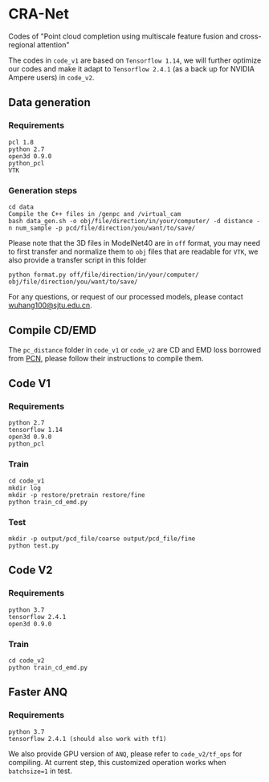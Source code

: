 # CRA-Net

Codes of "Point cloud completion using multiscale feature fusion and cross-regional attention"

The codes in ```code_v1``` are based on ```Tensorflow 1.14```, we will further optimize our codes and make it adapt to ```Tensorflow 2.4.1``` (as a back up for NVIDIA Ampere users) in ```code_v2```.

## Data generation
### Requirements
```
pcl 1.8
python 2.7 
open3d 0.9.0 
python_pcl
VTK
```

### Generation steps 
```
cd data
Compile the C++ files in /genpc and /virtual_cam
bash data_gen.sh -o obj/file/direction/in/your/computer/ -d distance -n num_sample -p pcd/file/direction/you/want/to/save/
```
Please note that the 3D files in ModelNet40 are in ```off``` format, you may need to first transfer and normalize them to ```obj``` files that are readable for ```VTK```, we also provide a transfer script in this folder
```
python format.py off/file/direction/in/your/computer/ obj/file/direction/you/want/to/save/
```
For any questions, or request of our processed models, please contact wuhang100@sjtu.edu.cn.

## Compile CD/EMD
The ```pc_distance``` folder in ```code_v1``` or ```code_v2``` are CD and EMD loss borrowed from [PCN](https://github.com/wentaoyuan/pcn), please follow their instructions to compile them.

## Code V1 
### Requirements
```
python 2.7 
tensorflow 1.14 
open3d 0.9.0 
python_pcl
```
### Train
```
cd code_v1
mkdir log
mkdir -p restore/pretrain restore/fine
python train_cd_emd.py
```
### Test
```
mkdir -p output/pcd_file/coarse output/pcd_file/fine
python test.py
```

## Code V2 
### Requirements
```
python 3.7 
tensorflow 2.4.1
open3d 0.9.0
```
### Train
```
cd code_v2
python train_cd_emd.py
```
## Faster ANQ
### Requirements
```
python 3.7 
tensorflow 2.4.1 (should also work with tf1)
```
We also provide GPU version of ```ANQ```, please refer to ```code_v2/tf_ops``` for compiling. At current step, this customized operation works when ```batchsize=1``` in test.